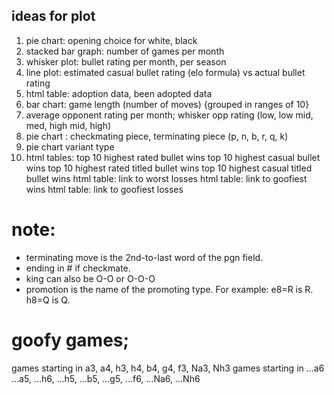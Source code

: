 ## ideas for plot 

1. pie chart: opening choice for white, black
2. stacked bar graph: number of games per month
3. whisker plot: bullet rating per month, per season
4. line plot: estimated casual bullet rating (elo formula) vs actual bullet rating
5. html table: adoption data, been adopted data
6. bar chart: game length (number of moves) {grouped in ranges of 10}
7. average opponent rating per month; whisker opp rating (low, low mid, med, high mid, high)
8. pie chart : checkmating piece, terminating piece (p, n, b, r, q, k)
9. pie chart variant type 
10. html tables:
    top 10 highest rated bullet wins 
    top 10 highest casual bullet wins
    top 10 highest rated titled bullet wins
    top 10 highest casual titled bullet wins
    html table: link to worst losses
    html table: link to goofiest wins
    html table: link to goofiest losses

# note:
- terminating move is the 2nd-to-last word of the pgn field.
- ending in # if checkmate.
- king can also be O-O or O-O-O
- promotion is the name of the promoting type. For example: e8=R is R. h8=Q is Q.

# goofy games;
games starting in a3, a4, h3, h4, b4, g4, f3, Na3, Nh3
games starting in ...a6 ...a5, ...h6, ...h5, ...b5, ...g5, ...f6, ...Na6, ...Nh6


